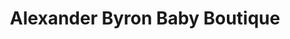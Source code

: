 ---
title: "Alexander Byron Baby Boutique"
url: /grimsby/alexander-byron-baby-boutique/
shop: Kleidung
---